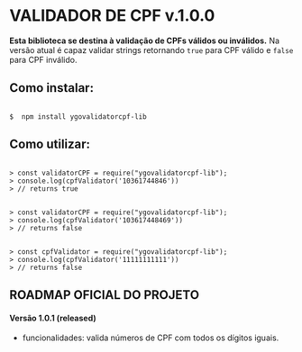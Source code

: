 # VALIDADOR DE CPF v.1.0.0

**Esta biblioteca se destina à validação de CPFs válidos ou inválidos.**
Na versão atual é capaz validar strings retornando `true` para CPF válido e `false` para CPF inválido.

## Como instalar:

```shell

$  npm install ygovalidatorcpf-lib

```

## Como utilizar:

```node

> const validatorCPF = require("ygovalidatorcpf-lib");
> console.log(cpfValidator('10361744846'))
> // returns true

```

```node

> const validatorCPF = require("ygovalidatorcpf-lib");
> console.log(cpfValidator('103617448469'))
> // returns false

```

```node

> const cpfValidator = require("ygovalidatorcpf-lib");
> console.log(cpfValidator('11111111111'))
> // returns false

```

## ROADMAP OFICIAL DO PROJETO

#### Versão 1.0.1 (released)
- funcionalidades: valida números de CPF com todos os dígitos iguais.

